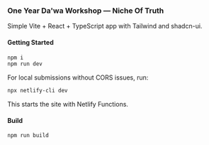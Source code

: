 ### One Year Da'wa Workshop — Niche Of Truth

Simple Vite + React + TypeScript app with Tailwind and shadcn-ui.

#### Getting Started
```sh
npm i
npm run dev
```

For local submissions without CORS issues, run:
```sh
npx netlify-cli dev
```
This starts the site with Netlify Functions.

#### Build
```sh
npm run build
```
